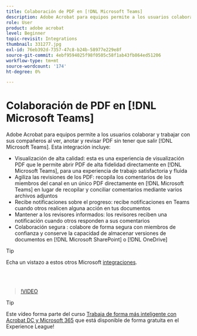 ```yaml
---
title: Colaboración de PDF en [!DNL Microsoft Teams]
description: Adobe Acrobat para equipos permite a los usuarios colaborar y trabajar con sus compañeros al ver, anotar y revisar PDF sin tener que salir [!DNL Microsoft Teams]
role: User
product: adobe acrobat
level: Beginner
topic-revisit: Integrations
thumbnail: 331277.jpg
exl-id: 76eb392d-7357-47c8-b24b-58977e229e8f
source-git-commit: 4ebf9594025f98f0505c58f1ab43fb864ed51206
workflow-type: tm+mt
source-wordcount: '174'
ht-degree: 0%

---
```


# Colaboración de PDF en [!DNL Microsoft Teams]

Adobe Acrobat para equipos permite a los usuarios colaborar y trabajar con sus compañeros al ver, anotar y revisar PDF sin tener que salir [!DNL Microsoft Teams]. Esta integración incluye:

* Visualización de alta calidad: esta es una experiencia de visualización PDF que le permite abrir PDF de alta fidelidad directamente en [!DNL Microsoft Teams], para una experiencia de trabajo satisfactoria y fluida
* Agiliza las revisiones de los PDF: recopila los comentarios de los miembros del canal en un único PDF directamente en [!DNL Microsoft Teams] en lugar de recopilar y conciliar comentarios mediante varios archivos adjuntos
* Recibe notificaciones sobre el progreso: recibe notificaciones en Teams cuando otros realicen alguna acción en tus documentos
* Mantener a los revisores informados: los revisores reciben una notificación cuando otros responden a sus comentarios
* Colaboración segura : colabore de forma segura con miembros de confianza y conserve la capacidad de almacenar versiones de documentos en [!DNL Microsoft SharePoint] o [!DNL OneDrive]

>[!TIP]
>
>Echa un vistazo a estos otros Microsoft [integraciones](../integrate/integrate-overview.md#microsoft).

<br> 

>[!VIDEO](https://video.tv.adobe.com/v/331277?quality=12&learn=on&hidetitle=true)

>[!TIP]
>
>Este vídeo forma parte del curso [Trabaja de forma más inteligente con Acrobat DC y Microsoft 365](https://experienceleague.adobe.com/?recommended=Acrobat-U-1-2021.microsoft365) que está disponible de forma gratuita en el Experience League!
